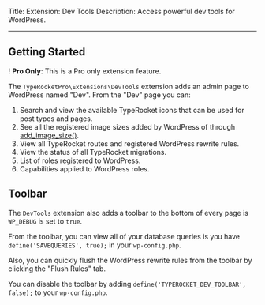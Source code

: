 Title: Extension: Dev Tools
Description: Access powerful dev tools for WordPress.

---

## Getting Started

! **Pro Only**: This is a Pro only extension feature.

The `TypeRocketPro\Extensions\DevTools` extension adds an admin page to WordPress named "Dev". From the "Dev" page you can:

1. Search and view the available TypeRocket icons that can be used for post types and pages.
2. See all the registered image sizes added by WordPress of through [add_image_size()](https://developer.wordpress.org/reference/functions/add_image_size/).
3. View all TypeRocket routes and registered WordPress rewrite rules.
4. View the status of all TypeRocket migrations.
5. List of roles registered to WordPress.
6. Capabilities applied to WordPress roles.

## Toolbar

The `DevTools` extension also adds a toolbar to the bottom of every page is `WP_DEBUG` is set to `true`.

From the toolbar, you can view all of your database queries is you have `define('SAVEQUERIES', true);` in your `wp-config.php`.

Also, you can quickly flush the WordPress rewrite rules from the toolbar by clicking the "Flush Rules" tab.

You can disable the toolbar by adding `define('TYPEROCKET_DEV_TOOLBAR', false);` to your `wp-config.php`.